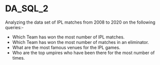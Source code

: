 # DA_SQL_2

Analyzing the data set of IPL matches from 2008 to 2020 on the following queries:- </br>
* Which Team has won the most number of IPL matches. </br>
* Which Team has won the most number of matches in an eliminator. </br>
* What are the most famous venues for the IPL games.</br>
* Who are the top umpires who have been there for the most number of times. </br>
